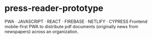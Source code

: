 # press-reader-prototype

PWA · JAVASCRIPT · REACT · FIREBASE · NETLIFY · CYPRESS
Frontend mobile-first PWA to distribute pdf documents (originally news from newspapers) across an organization.
